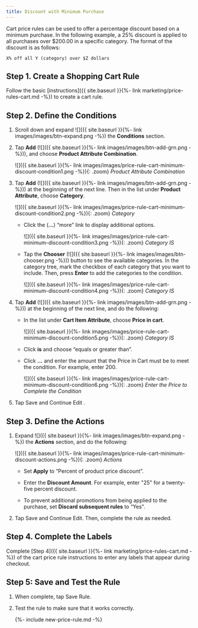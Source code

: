 ```yaml
---
title: Discount with Minimum Purchase
---
```


Cart price rules can be used to offer a percentage discount based on a minimum purchase. In the following example, a 25% discount is applied to all purchases over $200.00 in a specific category. The format of the discount is as follows:

    X% off all Y (category) over $Z dollars

## Step 1. Create a Shopping Cart Rule

Follow the basic [instructions]({{ site.baseurl }}{%- link marketing/price-rules-cart.md -%}) to create a cart rule.

## Step 2. Define the Conditions

1. Scroll down and expand ![]({{ site.baseurl }}{%- link images/images/btn-expand.png -%}) the **Conditions** section.

1. Tap **Add** (![]({{ site.baseurl }}{%- link images/images/btn-add-grn.png -%})), and choose **Product Attribute Combination**.

    ![]({{ site.baseurl }}{%- link images/images/price-rule-cart-minimum-discount-condition1.png -%}){: .zoom}
    *Product Attribute Combination*

1. Tap **Add** (![]({{ site.baseurl }}{%- link images/images/btn-add-grn.png -%})) at the beginning of the next line. Then in the list under **Product Attribute**, choose **Category**.

    ![]({{ site.baseurl }}{%- link images/images/price-rule-cart-minimum-discount-condition2.png -%}){: .zoom}
    *Category*

    * Click the (**…**) “more” link to display additional options.

        ![]({{ site.baseurl }}{%- link images/images/price-rule-cart-minimum-discount-condition3.png -%}){: .zoom}
        *Category IS*

    * Tap the **Chooser** (![]({{ site.baseurl }}{%- link images/images/btn-chooser.png -%})) button to see the available categories. In the category tree, mark the checkbox of each category that you want to include. Then, press **Enter** to add the categories to the condition.

        ![]({{ site.baseurl }}{%- link images/images/price-rule-cart-minimum-discount-condition4.png -%}){: .zoom}
        *Category IS*

1. Tap **Add** (![]({{ site.baseurl }}{%- link images/images/btn-add-grn.png -%})) at the beginning of the next line, and do the following:

    * In the list under **Cart Item Attribute**, choose **Price in cart**.

        ![]({{ site.baseurl }}{%- link images/images/price-rule-cart-minimum-discount-condition5.png -%}){: .zoom}
        *Category IS*

    * Click **is** and choose “equals or greater than”.

    * Click **...** and enter the amount that the Price in Cart must be to meet the condition. For example, enter 200.

        ![]({{ site.baseurl }}{%- link images/images/price-rule-cart-minimum-discount-condition6.png -%}){: .zoom}
        *Enter the Price to Complete the Condition*

1. Tap <span class="btn">Save and Continue Edit </span>.

## Step 3. Define the Actions

1. Expand ![]({{ site.baseurl }}{%- link images/images/btn-expand.png -%}) the **Actions** section, and do the following:

    ![]({{ site.baseurl }}{%- link images/images/price-rule-cart-minimum-discount-actions.png -%}){: .zoom}
    *Actions*

    * Set **Apply** to “Percent of product price discount”.

    * Enter the **Discount Amount**. For example, enter "25" for a twenty-five percent discount.

    * To prevent additional promotions from being applied to the purchase, set **Discard subsequent rules** to “Yes".

1. Tap <span class="btn">Save and Continue Edit</span>. Then, complete the rule as needed.

## Step 4. Complete the Labels

Complete [Step 4]({{ site.baseurl }}{%- link marketing/price-rules-cart.md -%}) of the cart price rule instructions to enter any labels that appear during checkout.

## Step 5: Save and Test the Rule

1. When complete, tap <span class="btn">Save Rule</span>.

1. Test the rule to make sure that it works correctly.

    {%- include new-price-rule.md -%}
